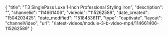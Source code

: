 {
    "title": "T3 SinglePass Luxe 1-Inch Professional Styling Iron",
    "description": "",
    "channelid": "114661406",
    "videoid": "115262589",
    "date_created": "1504203425",
    "date_modified": "1518453611",
    "type": "captivate",
    "layout": "channelVideo",
    "url": "\/latest-videos\/module-3-b-video-mp4\/114661406-115262589"
}